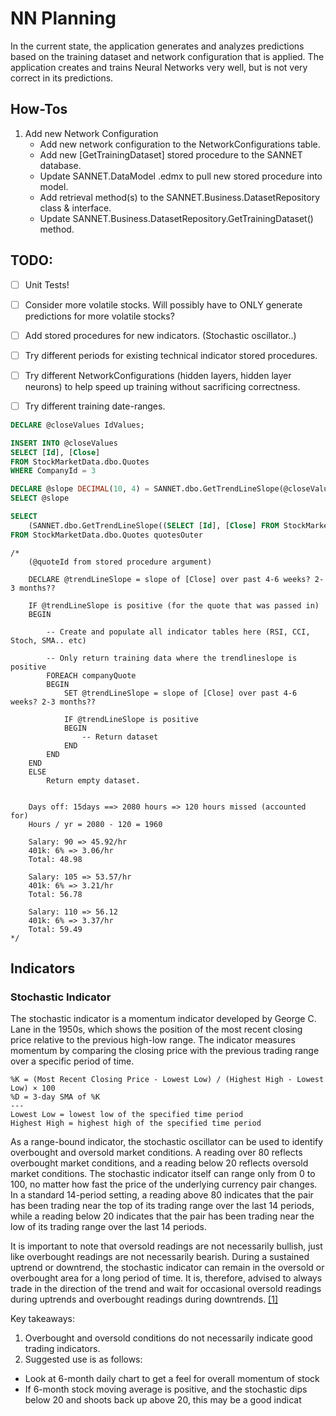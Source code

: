# NN Planning
In the current state, the application generates and analyzes predictions based on the training dataset and network configuration that is applied. The application creates and trains Neural Networks very well, but is not very correct in its predictions.

## How-Tos
1. Add new Network Configuration
   * Add new network configuration to the NetworkConfigurations table.
   * Add new [GetTrainingDataset] stored procedure to the SANNET database.
   * Update SANNET.DataModel .edmx to pull new stored procedure into model.
   * Add retrieval method(s) to the SANNET.Business.DatasetRepository class & interface.
   * Update SANNET.Business.DatasetRepository.GetTrainingDataset() method.

## TODO:
- [ ] Unit Tests!
- [ ] Consider more volatile stocks. Will possibly have to ONLY generate predictions for more volatile stocks?
- [ ] Add stored procedures for new indicators. (Stochastic oscillator..)
- [ ] Try different periods for existing technical indicator stored procedures.
- [ ] Try different NetworkConfigurations (hidden layers, hidden layer neurons) to help speed up training without sacrificing correctness.
- [ ] Try different training date-ranges.


``` SQL
DECLARE @closeValues IdValues;

INSERT INTO @closeValues
SELECT [Id], [Close]
FROM StockMarketData.dbo.Quotes
WHERE CompanyId = 3

DECLARE @slope DECIMAL(10, 4) = SANNET.dbo.GetTrendLineSlope(@closeValues)
SELECT @slope

SELECT 
	(SANNET.dbo.GetTrendLineSlope((SELECT [Id], [Close] FROM StockMarketData.dbo.Quotes quotesInner WHERE quotesInner.[Id] <= quotesOuter.[Id]))) as Slope
FROM StockMarketData.dbo.Quotes quotesOuter
```
```
/*
	(@quoteId from stored procedure argument)

	DECLARE @trendLineSlope = slope of [Close] over past 4-6 weeks? 2-3 months??

	IF @trendLineSlope is positive (for the quote that was passed in)
	BEGIN
		
		-- Create and populate all indicator tables here (RSI, CCI, Stoch, SMA.. etc)

		-- Only return training data where the trendlineslope is positive
		FOREACH companyQuote
		BEGIN
			SET @trendLineSlope = slope of [Close] over past 4-6 weeks? 2-3 months??

			IF @trendLineSlope is positive 
			BEGIN
				-- Return dataset
			END
		END
	END
	ELSE
		Return empty dataset.


	Days off: 15days ==> 2080 hours => 120 hours missed (accounted for)
	Hours / yr = 2080 - 120 = 1960

	Salary: 90 => 45.92/hr
	401k: 6% => 3.06/hr
	Total: 48.98

	Salary: 105 => 53.57/hr
	401k: 6% => 3.21/hr
	Total: 56.78
	
	Salary: 110 => 56.12
	401k: 6% => 3.37/hr
	Total: 59.49
*/
```

## Indicators
### Stochastic Indicator
The stochastic indicator is a momentum indicator developed by George C. Lane in the 1950s, which shows the position of the most recent closing price relative to the previous high-low range. The indicator measures momentum by comparing the closing price with the previous trading range over a specific period of time.

```
%K = (Most Recent Closing Price - Lowest Low) / (Highest High - Lowest Low) × 100
%D = 3-day SMA of %K
---
Lowest Low = lowest low of the specified time period
Highest High = highest high of the specified time period
```

As a range-bound indicator, the stochastic oscillator can be used to identify overbought and oversold market conditions. A reading over 80 reflects overbought market conditions, and a reading below 20 reflects oversold market conditions. The stochastic indicator itself can range only from 0 to 100, no matter how fast the price of the underlying currency pair changes. In a standard 14-period setting, a reading above 80 indicates that the pair has been trading near the top of its trading range over the last 14 periods, while a reading below 20 indicates that the pair has been trading near the low of its trading range over the last 14 periods.

It is important to note that oversold readings are not necessarily bullish, just like overbought readings are not necessarily bearish. During a sustained uptrend or downtrend, the stochastic indicator can remain in the oversold or overbought area for a long period of time. It is, therefore, advised to always trade in the direction of the trend and wait for occasional oversold readings during uptrends and overbought readings during downtrends. [[1]](https://alpari.com/en/beginner/articles/intro-stochastic-indicator/)

Key takeaways: 
1. Overbought and oversold conditions do not necessarily indicate good trading indicators.
1. Suggested use is as follows:
  * Look at 6-month daily chart to get a feel for overall momentum of stock
  * If 6-month stock moving average is positive, and the stochastic dips below 20 and shoots back up above 20, this may be a good indicat
